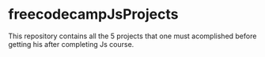 # freecodecampJsProjects

This repository contains all the 5 projects that one must acomplished before getting his after completing Js course.
